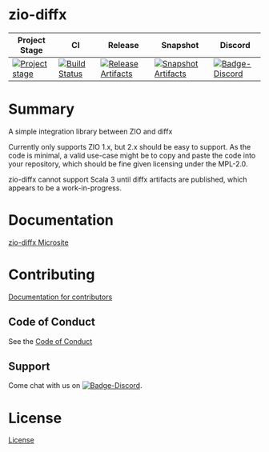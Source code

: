 # zio-diffx

| Project Stage | CI | Release | Snapshot | Discord |
| --- | --- | --- | --- | --- |
| [![Project stage][Badge-Stage]][Link-Stage-Page] | [![Build Status][Badge-Circle]][Link-Circle] | [![Release Artifacts][Badge-SonatypeReleases]][Link-SonatypeReleases] | [![Snapshot Artifacts][Badge-SonatypeSnapshots]][Link-SonatypeSnapshots] | [![Badge-Discord]][Link-Discord] |

# Summary

A simple integration library between ZIO and diffx

Currently only supports ZIO 1.x, but 2.x should be easy to support. As the code is
minimal, a valid use-case might be to copy and paste the code into your
repository, which should be fine given licensing under the MPL-2.0.

zio-diffx cannot support Scala 3 until diffx artifacts are published, which
appears to be a work-in-progress.

# Documentation
[zio-diffx Microsite](https://zio.github.io/zio-diffx/)

# Contributing
[Documentation for contributors](https://zio.github.io/zio-diffx/docs/about/about_contributing)

## Code of Conduct

See the [Code of Conduct](https://zio.github.io/zio-diffx/docs/about/about_coc)

## Support

Come chat with us on [![Badge-Discord]][Link-Discord].


# License
[License](LICENSE)

[Badge-SonatypeReleases]: https://img.shields.io/nexus/r/https/oss.sonatype.org/dev.zio/zio-diffx_2.12.svg "Sonatype Releases"
[Badge-SonatypeSnapshots]: https://img.shields.io/nexus/s/https/oss.sonatype.org/dev.zio/zio-diffx_2.12.svg "Sonatype Snapshots"
[Badge-Discord]: https://img.shields.io/discord/629491597070827530?logo=discord "chat on discord"
[Badge-Circle]: https://circleci.com/gh/zio/zio-diffx.svg?style=svg "circleci"
[Link-Circle]: https://circleci.com/gh/zio/zio-diffx "circleci"
[Link-SonatypeReleases]: https://oss.sonatype.org/content/repositories/releases/dev/zio/zio-diffx_2.12/ "Sonatype Releases"
[Link-SonatypeSnapshots]: https://oss.sonatype.org/content/repositories/snapshots/dev/zio/zio-diffx_2.12/ "Sonatype Snapshots"
[Link-Discord]: https://discord.gg/2ccFBr4 "Discord"
[Badge-Stage]: https://img.shields.io/badge/Project%20Stage-Concept-red.svg
[Link-Stage-Page]: https://github.com/zio/zio/wiki/Project-Stages

